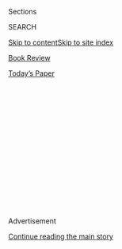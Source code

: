 <div id="app">

<div>

<div>

<div>

<div class="NYTAppHideMasthead css-1q2w90k e1suatyy0">

<div class="section css-ui9rw0 e1suatyy2">

<div class="css-eph4ug er09x8g0">

<div class="css-6n7j50">

</div>

<span class="css-1dv1kvn">Sections</span>

<div class="css-10488qs">

<span class="css-1dv1kvn">SEARCH</span>

</div>

[Skip to content](#site-content)[Skip to site index](#site-index)

</div>

<div id="masthead-section-label" class="css-1wr3we4 eaxe0e00">

[Book
Review](https://www.nytimes3xbfgragh.onion/section/books/review)

</div>

<div class="css-10698na e1huz5gh0">

</div>

</div>

<div id="masthead-bar-one" class="section hasLinks css-15hmgas e1csuq9d3">

<div class="css-uqyvli e1csuq9d0">

</div>

<div class="css-1uqjmks e1csuq9d1">

</div>

<div class="css-9e9ivx">

[](https://myaccount.nytimes3xbfgragh.onion/auth/login?response_type=cookie&client_id=vi)

</div>

<div class="css-1bvtpon e1csuq9d2">

[Today’s
Paper](https://www.nytimes3xbfgragh.onion/section/todayspaper)

</div>

</div>

</div>

</div>

<div data-aria-hidden="false">

<div id="site-content" data-role="main">

<div>

<div class="css-1aor85t" style="opacity:0.000000001;z-index:-1;visibility:hidden">

<div class="css-1hqnpie">

<div class="css-epjblv">

<span class="css-17xtcya">[Book
Review](/section/books/review)</span><span class="css-x15j1o">|</span><span class="css-fwqvlz">Jeremy
O. Harris: Brandon Taylor ‘Subjugates Us With the Deft Hand of a
Dom’</span>

</div>

<div class="css-k008qs">

<div class="css-1iwv8en">

<span class="css-18z7m18"></span>

<div>

</div>

</div>

<span class="css-1n6z4y">https://nyti.ms/2V021QV</span>

<div class="css-1705lsu">

<div class="css-4xjgmj">

<div class="css-4skfbu" data-role="toolbar" data-aria-label="Social Media Share buttons, Save button, and Comments Panel with current comment count" data-testid="share-tools">

  - 
  - 
  - 
  - 
    
    <div class="css-6n7j50">
    
    </div>

  - 
  - 

</div>

</div>

</div>

</div>

</div>

</div>

<div id="NYT_TOP_BANNER_REGION" class="css-13pd83m">

</div>

<div id="top-wrapper" class="css-1sy8kpn">

<div id="top-slug" class="css-l9onyx">

Advertisement

</div>

[Continue reading the main
story](#after-top)

<div class="ad top-wrapper" style="text-align:center;height:100%;display:block;min-height:250px">

<div id="top" class="place-ad" data-position="top" data-size-key="top">

</div>

</div>

<div id="after-top">

</div>

</div>

<div id="sponsor-wrapper" class="css-1hyfx7x">

<div id="sponsor-slug" class="css-19vbshk">

Supported by

</div>

[Continue reading the main
story](#after-sponsor)

<div id="sponsor" class="ad sponsor-wrapper" style="text-align:center;height:100%;display:block">

</div>

<div id="after-sponsor">

</div>

</div>

Fiction

<div class="css-1vkm6nb ehdk2mb0">

# Jeremy O. Harris: Brandon Taylor ‘Subjugates Us With the Deft Hand of a Dom’

</div>

<div class="css-79elbk" data-testid="photoviewer-wrapper">

<div class="css-z3e15g" data-testid="photoviewer-wrapper-hidden">

</div>

<div class="css-1a48zt4 ehw59r15" data-testid="photoviewer-children">

![<span class="css-16f3y1r e13ogyst0" data-aria-hidden="true">Like
Brandon Taylor was once himself, his protagonist is a black gay grad
student from the South who is mining hope for some better or different
life in the haunted halls of a white academic
space.</span><span class="css-cnj6d5 e1z0qqy90" itemprop="copyrightHolder"><span class="css-1ly73wi e1tej78p0">Credit...</span><span><span>Vivian
Le for The New York
Times</span></span></span>](https://static01.graylady3jvrrxbe.onion/images/2020/03/29/books/review/29Harris/merlin_167718528_0cc93b28-ec32-42d0-83bb-7a21d73278bc-articleLarge.jpg?quality=75&auto=webp&disable=upscale)

</div>

</div>

<div class="css-170u9t6">

<div class="css-u7fh8e">

<div class="css-79elbk">

Buy Book<span data-aria-hidden="true">
    ▾</span>

  - [Amazon](https://www.amazon.com/gp/search?index=books&tag=NYTBSREV-20&field-keywords=Real+Life+Brandon+Taylor)
  - [Apple
    Books](https://du-gae-books-dot-nyt-du-prd.appspot.com/buy?title=Real+Life&author=Brandon+Taylor)
  - [Barnes and
    Noble](https://www.anrdoezrs.net/click-7990613-11819508?url=https%3A%2F%2Fwww.barnesandnoble.com%2Fw%2F%3Fean%3D9780525538882)
  - [Books-A-Million](https://www.anrdoezrs.net/click-7990613-35140?url=https%3A%2F%2Fwww.booksamillion.com%2Fp%2FReal%2BLife%2FBrandon%2BTaylor%2F9780525538882)
  - [Bookshop](https://bookshop.org/a/3546/9780525538882)
  - [Indiebound](https://www.indiebound.org/book/9780525538882?aff=NYT)

</div>

When you purchase an independently reviewed book through our site, we
earn an affiliate commission.

</div>

</div>

<div class="css-xt80pu e12qa4dv0">

<div class="css-18e8msd">

<div class="css-vp77d3 epjyd6m0">

<div class="css-1baulvz">

By <span class="css-1baulvz last-byline" itemprop="name">Jeremy O.
Harris</span>

</div>

</div>

  - Feb. 18,
    2020

  - 
    
    <div class="css-4xjgmj">
    
    <div class="css-d8bdto" data-role="toolbar" data-aria-label="Social Media Share buttons, Save button, and Comments Panel with current comment count" data-testid="share-tools">
    
      - 
      - 
      - 
      - 
        
        <div class="css-6n7j50">
        
        </div>
    
      - 
      - 
    
    </div>
    
    </div>

</div>

</div>

<div class="section meteredContent css-1r7ky0e" name="articleBody" itemprop="articleBody">

<div class="css-1fanzo5 StoryBodyCompanionColumn">

<div class="css-53u6y8">

**REAL LIFE**  
By Brandon Taylor

Wallace’s father died several weeks ago, but more pressingly so did the
collection of nematodes he has been diligently studying all summer in an
unnamed university in an unnamed Midwestern town. Like I was quite
recently, and like the novelist [Brandon Taylor was once
himself](https://www.nytimes3xbfgragh.onion/2020/02/10/books/brandon-taylor-real-life.html),
Wallace is a black gay grad student from the South who is mining hope
for some better or different life in the haunted halls of a white
academic space. A space that demands his full attention, lest he affirm
the sense that he was never meant to be there to begin with. In Taylor’s
stunning debut, “Real Life,” quiet diligence toward one’s goals mutates
into a spiral that leaves the mind and body bruised as if survivors of a
psychic war zone.

We meet Wallace on a Friday night in his college town, as he’s trudging,
begrudgingly, toward an evening hang with friends by the lake. It’s
neither the death of his father nor that of his nematodes that inspires
the drag of his feet, but the overwhelming dread that accompanies
socializing with his fellow biochemists, a complicated composite of
friends and foes. Sharp spikes of worry and repression are the heartbeat
of this narrative that follows Wallace down the rabbit hole of one of
the last weekends of their summer holiday in this quiet town. So goes
“Real Life,” a novel that probes — painstakingly, with the same
microscopic precision its protagonist uses in the lab — the ways that an
anxious queer black brain is mutated by the legacies of growing up in a
society (in Wallace’s case, rural Alabama) where the body that houses it
is not welcome.

It is a curious novel to describe, for much of the plot involves
excavating the profound from the mundane. As in the modernist novels of
Woolf and Tolstoy cited in passing throughout, the true action of
Taylor’s novel exists beneath the surface, buried in subterranean
spaces. The rhythms and rituals of Ph.D. exam prep, vegan dinners and
idle academic gossip become the landscape upon which the real work of
“Real Life” is built. Taylor proves himself to be a keen observer of
the psychology of not just trauma, but its repercussions: how private
suffering can ricochet from one person to injure those caught in his
path. The aftershocks of these childhood horrors (“He almost jumps at
the fright of it, the wholeness of the memory. His body remembers. His
traitorous body”) set Wallace up for further humiliation within new
American contexts that are still not designed for our protagonist. For
example, the jarring moment after a female colleague accuses him of
misogyny in terms laced with racism and homophobia, as sharp as a
stiletto: “The most unfair part of it, Wallace thinks, is that when you
tell white people that something is racist, they hold it up to the light
and try to discern if you are telling the truth.” He abandons the
confrontation before it can escalate further, the hallway’s motion
sensors failing to detect his presence. His body nothing more than an
apparition, imperceptible in this space.

*\[ Read an excerpt from* [*“Real
Life.”*](https://www.nytimes3xbfgragh.onion/2020/02/18/books/review/real-life-by-brandon-taylor-an-excerpt.html)
*\]*

Over the course of a single weekend, beginning that Friday night and
ending on the Monday morning of orientation, “Real Life” moves us
through the stark internal realities of being young, gifted and black in
a town where your peers are abundantly yt, whyte and WHITE. I was struck
by the whiteness of Wallace’s surroundings, a fact of many spaces of
American higher learning, and one rarely articulated in literature by
writers of any race. Yet Taylor allows whiteness to move consistently on
the periphery of Wallace’s gaze, in tandem with the muted hum of desire:
its volume rising and falling as his field of vision encounters white
hands adjusting tight shorts revealing flashes of untanned, untouched
flesh. Our curiously quiet and cautious protagonist holds a well of
desire that could fill the many baths he takes and then some with the
viscous liquid of his desire: a desire to escape his past, a desire to
find refuge in some future, a desire for a man. A desire that he has
constantly sublimated and denied in favor of silent yearning, until that
Friday night. Spirals always begin and end with longing, and this is
true throughout “Real Life.”

</div>

</div>

<div class="css-1fanzo5 StoryBodyCompanionColumn">

<div class="css-53u6y8">

The novel’s at times stunted and awkward dialogue (“Trying. What good is
trying?” “You have to try. You always have to try.” “What if we’re
there, but I don’t know we’re there?” “You’d know. You just would”) can
clash with its often tight, beatific prose. Yet much like the tropes of
queer literary lust that populate the final half of the novel (the
Sulking Straight Top Who Sodomizes Without Fear of Feces), even this
halting dialogue never feels wholly out of step with Wallace’s psyche,
which itself functions in discordant, sometimes off-putting, thrillingly
contradictory ways. Add to all this Taylor’s deeply rooted
understandings of the rarefied worlds of both provincial grad school
life and biochemistry in particular, which should inspire envy in every
writer striving for specificity. There is a delicacy in the details of
working in a lab full of microbes and pipettes that dances across the
pages like the feet of a Cunningham dancer: pure, precise poetry.

An accumulation of aggressions — micro, macro, mental, physical — are
piled atop both Wallace and the reader as we move through the novel, as
Taylor subjugates us with the deft hand of a dom to the airless vertigo
that rests at the heart of the spiral. Wallace’s memories enter the
prose like whispered secrets, drowned out like the violence of his
childhood home that, “when the fan in his room was going, he couldn’t
hear.” Because for Wallace that’s what memories are: secrets. The simple
truth of “Real Life” is that Wallace, like myself and many others who’ve
wandered dark, white halls in search of a future, has made himself
invisible by shedding the skin of his past, and adopting a new skin
unadorned with the blemishes of history. But the only way to once again
be visible, to the world or even to himself, is to adopt new bruises in
place of the old, for to get where he is going, he must remember where
he’s been.

</div>

</div>

</div>

<div>

</div>

<div>

</div>

<div>

</div>

<div>

<div id="bottom-wrapper" class="css-1ede5it">

<div id="bottom-slug" class="css-l9onyx">

Advertisement

</div>

[Continue reading the main
story](#after-bottom)

<div id="bottom" class="ad bottom-wrapper" style="text-align:center;height:100%;display:block;min-height:90px">

</div>

<div id="after-bottom">

</div>

</div>

</div>

</div>

</div>

## Site Index

<div>

</div>

## Site Information Navigation

  - [© <span>2020</span> <span>The New York Times
    Company</span>](https://help.nytimes3xbfgragh.onion/hc/en-us/articles/115014792127-Copyright-notice)

<!-- end list -->

  - [NYTCo](https://www.nytco.com/)
  - [Contact
    Us](https://help.nytimes3xbfgragh.onion/hc/en-us/articles/115015385887-Contact-Us)
  - [Work with us](https://www.nytco.com/careers/)
  - [Advertise](https://nytmediakit.com/)
  - [T Brand Studio](http://www.tbrandstudio.com/)
  - [Your Ad
    Choices](https://www.nytimes3xbfgragh.onion/privacy/cookie-policy#how-do-i-manage-trackers)
  - [Privacy](https://www.nytimes3xbfgragh.onion/privacy)
  - [Terms of
    Service](https://help.nytimes3xbfgragh.onion/hc/en-us/articles/115014893428-Terms-of-service)
  - [Terms of
    Sale](https://help.nytimes3xbfgragh.onion/hc/en-us/articles/115014893968-Terms-of-sale)
  - [Site
    Map](https://spiderbites.nytimes3xbfgragh.onion)
  - [Help](https://help.nytimes3xbfgragh.onion/hc/en-us)
  - [Subscriptions](https://www.nytimes3xbfgragh.onion/subscription?campaignId=37WXW)

</div>

</div>

</div>

</div>
